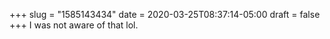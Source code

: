 +++
slug = "1585143434"
date = 2020-03-25T08:37:14-05:00
draft = false
+++
I was not aware of that lol.